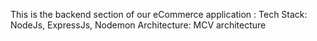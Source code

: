This is the backend section of our eCommerce application : 
Tech Stack: NodeJs, ExpressJs, Nodemon
Architecture: MCV architecture

